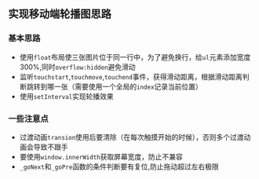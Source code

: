 ## 实现移动端轮播图思路

### 基本思路

* 使用`float`布局使三张图片位于同一行中，为了避免换行，给`ul`元素添加宽度300%,同时`overflow:hidden`避免滑动
* 监听`touchstart`,`touchmove`,`touchend`事件，获得滑动距离，根据滑动距离判断跳转到哪一张（需要使用一个全局的`index`记录当前位置）
* 使用`setInterval`实现轮播效果

### 一些注意点

* 过渡动画`transion`使用后要清除（在每次触摸开始的时候），否则多个过渡动画会导致不跟手
* 要使用`window.innerWidth`获取屏幕宽度，防止不兼容
* `_goNext`和`_goPre`函数的条件判断要有复位,防止拖动超过左右极限